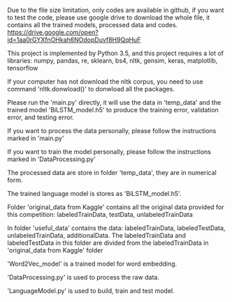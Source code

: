 Due to the file size limitation, only codes are available in github, if you want to test the code, please use google drive to download the whole file, it contains all the trained models, processed data and codes.
https://drive.google.com/open?id=1aa0rGYXfnOHkah6NOdopDuvf8H9QqHuF

This project is implemented by Python 3.5, and this project requires a lot of libraries: numpy, pandas, re, sklearn, bs4, nltk, gensim, keras, matplotlib, tensorflow

If your computer has not download the nltk corpus, you need to use command 'nltk.donwload()' to donwload all the packages.

Please run the 'main.py' directly, it will use the data in 'temp_data' and the trained model 'BiLSTM_model.h5' to produce the training error, validation error, and testing error.

If you want to process the data personally, please follow the instructions marked in 'main.py'

If you want to train the model personally, please follow the instructions marked in 'DataProcessing.py'

The processed data are store in folder 'temp_data', they are in numerical form.

The trained language model is stores as 'BiLSTM_model.h5'.

Folder 'original_data from Kaggle' contains all the original data provided for this competition: labeledTrainData, testData, unlabeledTrainData

In folder 'useful_data' contains the data: labeledTrainData, labeledTestData, unlabeledTrainData, additionalData. The labeledTrainData and labeledTestData in this folder are divided from the labeledTrainData in 'original_data from Kaggle' folder

'Word2Vec_model' is a trained model for word embedding.

'DataProcessing.py' is used to process the raw data.

'LanguageModel.py' is used to build, train and test model.
